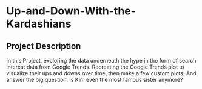 # Up-and-Down-With-the-Kardashians
Project Description
---
In this Project, exploring the data underneath the hype in the form of search interest data from Google Trends. 
Recreating the Google Trends plot to visualize their ups and downs over time, then make a few custom plots. 
And answer the big question: is Kim even the most famous sister anymore? 

